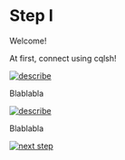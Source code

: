 # Step I

Welcome!

At first, connect using cqlsh!

[![describe](https://dummyimage.com/150x30/000/fff.png&text=cqlsh)](vscode://aleks.katapod/command/cqlsh)

Blablabla

[![describe](https://dummyimage.com/150x30/000/fff.png&text=describe)](vscode://aleks.katapod/command/describe_keyspaces;)

Blablabla

[![next step](https://dummyimage.com/150x30/000/fff.png&text=next+step)](./step2.md)
